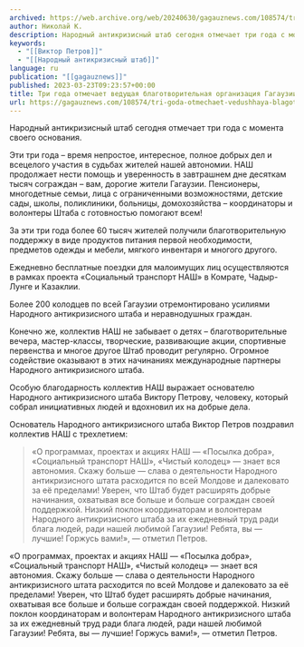 ```yaml
---
archived: https://web.archive.org/web/20240630/gagauznews.com/108574/tri-goda-otmechaet-vedushhaya-blagotvoritelnaya-organizatsiya-gagauzii-nash.html
author: Николай К.
description: Народный антикризисный штаб сегодня отмечает три года с момента своего основания. Эти три года – время непростое, интересное, полное добрых дел и всецелого участия в судьбах жителей нашей автономии. НАШ продолжает нести помощь и уверенность в завтрашнем дне десяткам тысяч сограждан – вам, дорогие жители Гагаузии. Пенсионеры, многодетные семьи, лица с ограниченными возможностями, детские сады, школы, поликлиники, больницы, домохозяйства – координаторы и волонтеры Штаба с готовностью помогают всем! За эти три года более 60 тысяч жителей получили благотворительную поддержку в виде продуктов питания первой необходимости, предметов одежды и мебели, мягкого инвентаря и многого другого. Ежедневно бесплатные поездки для малоимущих лиц […]
keywords:
  - "[[Виктор Петров]]"
  - "[[Народный антикризисный штаб]]"
language: ru
publication: "[[gagauznews]]"
published: 2023-03-23T09:23:57+00:00
title: Три года отмечает ведущая благотворительная организация Гагаузии - НАШ
url: https://gagauznews.com/108574/tri-goda-otmechaet-vedushhaya-blagotvoritelnaya-organizatsiya-gagauzii-nash.html
---
```


Народный антикризисный штаб сегодня отмечает три года с момента своего основания.

Эти три года – время непростое, интересное, полное добрых дел и всецелого участия в судьбах жителей нашей автономии. НАШ продолжает нести помощь и уверенность в завтрашнем дне десяткам тысяч сограждан – вам, дорогие жители Гагаузии. Пенсионеры, многодетные семьи, лица с ограниченными возможностями, детские сады, школы, поликлиники, больницы, домохозяйства – координаторы и волонтеры Штаба с готовностью помогают всем!

За эти три года более 60 тысяч жителей получили благотворительную поддержку в виде продуктов питания первой необходимости, предметов одежды и мебели, мягкого инвентаря и многого другого.

Ежедневно бесплатные поездки для малоимущих лиц осуществляются в рамках проекта «Социальный транспорт НАШ» в Комрате, Чадыр-Лунге и Казаклии.

Более 200 колодцев по всей Гагаузии отремонтировано усилиями Народного антикризисного штаба и неравнодушных граждан.

Конечно же, коллектив НАШ не забывает о детях – благотворительные вечера, мастер-классы, творческие, развивающие акции, спортивные первенства и многое другое Штаб проводит регулярно. Огромное содействие оказывают в этих начинаниях международные партнеры Народного антикризисного штаба.

Особую благодарность коллектив НАШ выражает основателю Народного антикризисного штаба Виктору Петрову, человеку, который собрал инициативных людей и вдохновил их на добрые дела.

Основатель Народного антикризисного штаба Виктор Петров поздравил коллектив НАШ с трехлетием:

> «О программах, проектах и акциях НАШ — «Посылка добра», «Социальный транспорт НАШ», «Чистый колодец» — знает вся автономия. Скажу больше — слава о деятельности Народного антикризисного штата расходится по всей Молдове и далековато за её пределами! Уверен, что Штаб будет расширять добрые начинания, охватывая все больше и больше сограждан своей поддержкой. Низкий поклон координаторам и волонтерам Народного антикризисного штаба за их ежедневный труд ради блага людей, ради нашей любимой Гагаузии! Ребята, вы — лучшие! Горжусь вами!», — отметил Петров.

«О программах, проектах и акциях НАШ — «Посылка добра», «Социальный транспорт НАШ», «Чистый колодец» — знает вся автономия. Скажу больше — слава о деятельности Народного антикризисного штата расходится по всей Молдове и далековато за её пределами! Уверен, что Штаб будет расширять добрые начинания, охватывая все больше и больше сограждан своей поддержкой. Низкий поклон координаторам и волонтерам Народного антикризисного штаба за их ежедневный труд ради блага людей, ради нашей любимой Гагаузии! Ребята, вы — лучшие! Горжусь вами!», — отметил Петров.
